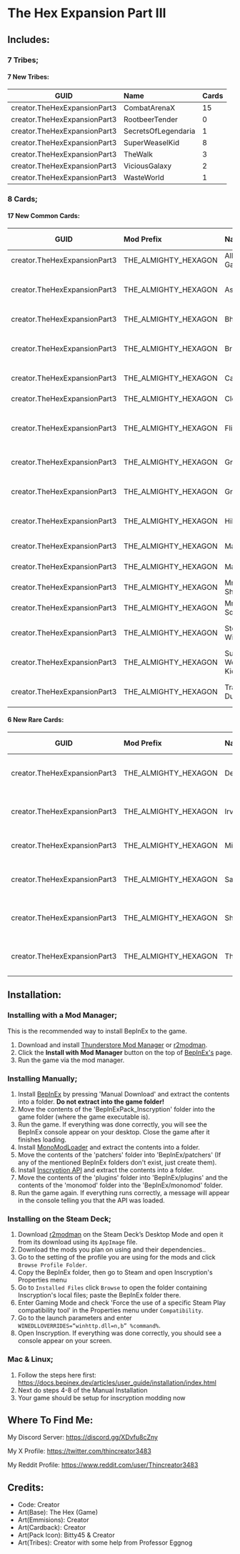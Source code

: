 # The Hex Expansion Part III

## Includes:

### 7 Tribes;

#### 7 New Tribes:
|GUID|Name|Cards|
|:-:|:-|:-|
|creator.TheHexExpansionPart3|CombatArenaX|15|
|creator.TheHexExpansionPart3|RootbeerTender|0|
|creator.TheHexExpansionPart3|SecretsOfLegendaria|1|
|creator.TheHexExpansionPart3|SuperWeaselKid|8|
|creator.TheHexExpansionPart3|TheWalk|3|
|creator.TheHexExpansionPart3|ViciousGalaxy|2|
|creator.TheHexExpansionPart3|WasteWorld|1|

### 8 Cards;

#### 17 New Common Cards:
|GUID|Mod Prefix|Name|Power|Health|Cost|Sigils|Frozen Away|Traits|Tribes|Meta Categories|
|:-:|:-|:-|:-|:-|:-|:-|:-|:-|:-|:-|
|creator.TheHexExpansionPart3|THE_ALMIGHTY_HEXAGON|Alley Gator|2|2| <img align="center" src="https://i.imgur.com/62GUUAC.png">|Ravenous|||CombatArenaX|Choice, Trader|
|creator.TheHexExpansionPart3|THE_ALMIGHTY_HEXAGON|Astrid|1|2| <img align="center" src="https://i.imgur.com/62GUUAC.png">|Preemptive Strike, Swooping Strike|||CombatArenaX|Choice, Trader|
|creator.TheHexExpansionPart3|THE_ALMIGHTY_HEXAGON|Bhakto|1|2| <img align="center" src="https://i.imgur.com/62GUUAC.png">|Double Tap, Sniper|||CombatArenaX|Trader, Choice|
|creator.TheHexExpansionPart3|THE_ALMIGHTY_HEXAGON|Bryce|1|2| <img align="center" src="https://i.imgur.com/62GUUAC.png">|Bandage Weaver, Chaos Strike|||CombatArenaX|Trader, Choice|
|creator.TheHexExpansionPart3|THE_ALMIGHTY_HEXAGON|Catarina|2|2| <img align="center" src="https://i.imgur.com/62GUUAC.png">|Downdraft, Airborne|||SuperWeaselKid, TheWalk|Trader, Choice|
|creator.TheHexExpansionPart3|THE_ALMIGHTY_HEXAGON|Cloud|1|2| <img align="center" src="https://i.imgur.com/9tZzgbv.png">|Obedient, Airborne|||SuperWeaselKid|Trader, Choice|
|creator.TheHexExpansionPart3|THE_ALMIGHTY_HEXAGON|Flinton|1|2| <img align="center" src="https://i.imgur.com/H6vESv7.png">|Wavering Strike, Touch of Death|||CombatArenaX|Choice, Trader|
|creator.TheHexExpansionPart3|THE_ALMIGHTY_HEXAGON|Granny|0|3| <img align="center" src="https://i.imgur.com/H6vESv7.png">|Medicinal, Bandage Weaver|||CombatArenaX|Choice, Trader|
|creator.TheHexExpansionPart3|THE_ALMIGHTY_HEXAGON|Groonda|1|3| <img align="center" src="https://i.imgur.com/H6vESv7.png">|Sprinter, Sharp Quills||KillsSurvivors|SuperWeaselKid|Trader, Choice|
|creator.TheHexExpansionPart3|THE_ALMIGHTY_HEXAGON|Hill|0|5| <img align="center" src="https://i.imgur.com/62GUUAC.png">|Twin Bond, Tempting Target|||SuperWeaselKid|Trader, Choice|
|creator.TheHexExpansionPart3|THE_ALMIGHTY_HEXAGON|Magnus|3|1| <img align="center" src="https://i.imgur.com/62GUUAC.png">|Bully|||CombatArenaX|Choice, Trader|
|creator.TheHexExpansionPart3|THE_ALMIGHTY_HEXAGON|Maniacus|3|2| <img align="center" src="https://i.imgur.com/62GUUAC.png">|Wavering Strike|||CombatArenaX|Choice, Trader|
|creator.TheHexExpansionPart3|THE_ALMIGHTY_HEXAGON|Mr. Shrewd|2|2| <img align="center" src="https://i.imgur.com/H6vESv7.png">|Burrower, Doomed|||SuperWeaselKid, TheWalk|Trader, Choice|
|creator.TheHexExpansionPart3|THE_ALMIGHTY_HEXAGON|Mr. Squarrel|1|4| <img align="center" src="https://i.imgur.com/62GUUAC.png">|Tempting Target|||SuperWeaselKid, SecretsOfLegendaria|Trader, Choice|
|creator.TheHexExpansionPart3|THE_ALMIGHTY_HEXAGON|Steamboat Willy|2|2| <img align="center" src="https://i.imgur.com/mBwmFpx.png">|Trampler, Mauler, Armored|||CombatArenaX|Choice, Trader|
|creator.TheHexExpansionPart3|THE_ALMIGHTY_HEXAGON|Super Weasel Kid|2|3| <img align="center" src="https://i.imgur.com/62GUUAC.png">|Flighty|||SuperWeaselKid, ViciousGalaxy|Trader, Choice|
|creator.TheHexExpansionPart3|THE_ALMIGHTY_HEXAGON|Training Dummy|0|3| <img align="center" src="https://i.imgur.com/62GUUAC.png">|One Fourth Chance Instakill|||CombatArenaX|Trader, Choice|

#### 6 New Rare Cards:
|GUID|Mod Prefix|Name|Power|Health|Cost|Sigils|Tribes|Meta Categories|
|:-:|:-|:-|:-|:-|:-|:-|:-|:-|
|creator.TheHexExpansionPart3|THE_ALMIGHTY_HEXAGON|Death|1|3| <img align="center" src="https://i.imgur.com/H6vESv7.png">|Annihilation, Rotting, Vampiric, Blood Lust|SuperWeaselKid|Rare|
|creator.TheHexExpansionPart3|THE_ALMIGHTY_HEXAGON|Irving|2|2| <img align="center" src="https://i.imgur.com/62GUUAC.png">|Bully, Bloodrunner, Trophy Hunter|CombatArenaX|Rare|
|creator.TheHexExpansionPart3|THE_ALMIGHTY_HEXAGON|Mi Singh|2|3| <img align="center" src="https://i.imgur.com/62GUUAC.png"> <img align="center" src="https://i.imgur.com/XmTnHld.png">|Commander, Rotting, Herald|CombatArenaX|Rare|
|creator.TheHexExpansionPart3|THE_ALMIGHTY_HEXAGON|Sado|0|2| <img align="center" src="https://i.imgur.com/Ckvc6Ww.png">|Frozen Away|CombatArenaX, ViciousGalaxy, TheWalk, WasteWorld|Rare|
|creator.TheHexExpansionPart3|THE_ALMIGHTY_HEXAGON|Shinobi|1|3| <img align="center" src="https://i.imgur.com/H6vESv7.png">|Morph Mover, Touch of Death|CombatArenaX|Rare|
|creator.TheHexExpansionPart3|THE_ALMIGHTY_HEXAGON|Theodore|2|3| <img align="center" src="https://i.imgur.com/62GUUAC.png">|Wavering Strike, Return Strike|CombatArenaX|Rare|

## Installation:

### Installing with a Mod Manager;
This is the recommended way to install BepInEx to the game.

1. Download and install [Thunderstore Mod Manager](https://www.overwolf.com/app/Thunderstore-Thunderstore_Mod_Manager) or [r2modman](https://Timberborn.thunderstore.io/package/ebkr/r2modman/).
2. Click the **Install with Mod Manager** button on the top of [BepInEx's](https://thunderstore.io/package/download/BepInEx/BepInExPack_Inscryption/5.4.1902/) page.
3. Run the game via the mod manager.

### Installing Manually;
1. Install [BepInEx](https://thunderstore.io/package/download/BepInEx/BepInExPack_Inscryption/5.4.1902/) by pressing 'Manual Download' and extract the contents into a folder. **Do not extract into the game folder!**
2. Move the contents of the 'BepInExPack_Inscryption' folder into the game folder (where the game executable is).
3. Run the game. If everything was done correctly, you will see the BepInEx console appear on your desktop. Close the game after it finishes loading.
4. Install [MonoModLoader](https://inscryption.thunderstore.io/package/BepInEx/MonoMod_Loader_Inscryption/) and extract the contents into a folder.
5. Move the contents of the 'patchers' folder into 'BepInEx/patchers' (If any of the mentioned BepInEx folders don't exist, just create them).
6. Install [Inscryption API](https://inscryption.thunderstore.io/package/API_dev/API/) and extract the contents into a folder.
7. Move the contents of the 'plugins' folder into 'BepInEx/plugins' and the contents of the 'monomod' folder into the 'BepInEx/monomod' folder.
8. Run the game again. If everything runs correctly, a message will appear in the console telling you that the API was loaded.

### Installing on the Steam Deck;
1. Download [r2modman](https://Timberborn.thunderstore.io/package/ebkr/r2modman/) on the Steam Deck’s Desktop Mode and open it from its download using its `AppImage` file.
2. Download the mods you plan on using and their dependencies..
3. Go to the setting of the profile you are using for the mods and click `Browse Profile Folder`.
4. Copy the BepInEx folder, then go to Steam and open Inscryption's Properties menu
5. Go to `Installed Files` click `Browse` to open the folder containing Inscryption's local files; paste the BepInEx folder there.
6. Enter Gaming Mode and check 'Force the use of a specific Steam Play compatibility tool' in the Properties menu under `Compatibility`.
7. Go to the launch parameters and enter `WINEDLLOVERRIDES=“winhttp.dll=n,b” %command%`.
8. Open Inscryption. If everything was done correctly, you should see a console appear on your screen.

### Mac & Linux;
1. Follow the steps here first: <https://docs.bepinex.dev/articles/user_guide/installation/index.html>
2. Next do steps 4-8 of the Manual Installation
3. Your game should be setup for inscryption modding now

## Where To Find Me:

My Discord Server: https://discord.gg/XDvfu8cZny

My X Profile: https://twitter.com/thincreator3483

My Reddit Profile: https://www.reddit.com/user/Thincreator3483

## Credits:

* Code: Creator
* Art(Base): The Hex (Game)
* Art(Emmisions): Creator
* Art(Cardback): Creator
* Art(Pack Icon): Bitty45 & Creator
* Art(Tribes): Creator with some help from Professor Eggnog
